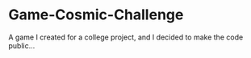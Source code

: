 # Game-Cosmic-Challenge
A game I created for a college project, and I decided to make the code public...
